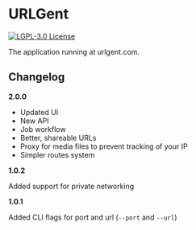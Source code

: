 # URLGent

[![LGPL-3.0 License](https://img.shields.io/badge/license-LGPL--3.0-blue.svg)](https://spdx.org/licenses/LGPL-3.0)

The application running at urlgent.com.

## Changelog

**2.0.0**

- Updated UI
- New API
- Job workflow
- Better, shareable URLs
- Proxy for media files to prevent tracking of your IP
- Simpler routes system

**1.0.2**

Added support for private networking

**1.0.1**

Added CLI flags for port and url (`--port` and `--url`)
